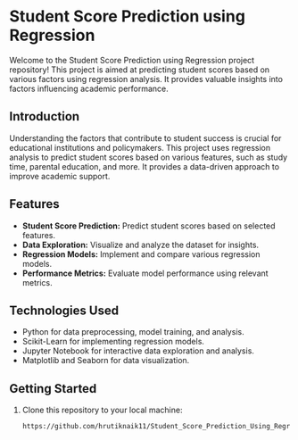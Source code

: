 # Student Score Prediction using Regression

Welcome to the Student Score Prediction using Regression project repository! 
This project is aimed at predicting student scores based on various factors using regression analysis. 
It provides valuable insights into factors influencing academic performance.

## Introduction

Understanding the factors that contribute to student success is crucial for educational institutions and policymakers. 
This project uses regression analysis to predict student scores based on various features, such as study time, parental education, and more. 
It provides a data-driven approach to improve academic support.

## Features

- **Student Score Prediction:** Predict student scores based on selected features.
- **Data Exploration:** Visualize and analyze the dataset for insights.
- **Regression Models:** Implement and compare various regression models.
- **Performance Metrics:** Evaluate model performance using relevant metrics.

## Technologies Used

- Python for data preprocessing, model training, and analysis.
- Scikit-Learn for implementing regression models.
- Jupyter Notebook for interactive data exploration and analysis.
- Matplotlib and Seaborn for data visualization.

## Getting Started

1. Clone this repository to your local machine:

   ```bash
   https://github.com/hrutiknaik11/Student_Score_Prediction_Using_Regression.git
